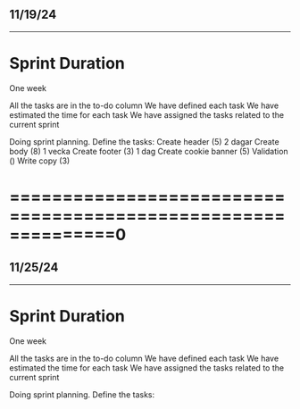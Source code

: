 ## 11/19/24
_____________________________________________

# Sprint Duration


One week

All the tasks are in the to-do column
We have defined each task
We have estimated the time for each task
We have assigned the tasks related to the current sprint


Doing sprint planning.
Define the tasks:
    Create header (5) 2 dagar
    Create body (8) 1 vecka
    Create footer (3) 1 dag
    Create cookie banner (5)
    Validation ()
    Write copy (3)

# ==============================================================0

## 11/25/24
_____________________________________________

# Sprint Duration


One week

All the tasks are in the to-do column
We have defined each task
We have estimated the time for each task
We have assigned the tasks related to the current sprint


Doing sprint planning.
Define the tasks: